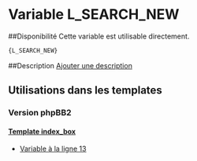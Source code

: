 # Variable L_SEARCH_NEW

##Disponibilité
Cette variable est utilisable directement.

```html
{L_SEARCH_NEW}
```

##Description
[Ajouter une description](https://fa-tvars.appspot.com/var/L_SEARCH_NEW)

## Utilisations dans les templates

### Version phpBB2

#### [Template index_box](subsilver/index_box.md#readme)
* [Variable &agrave; la ligne 13](../subsilver/index_box.tpl#L13)